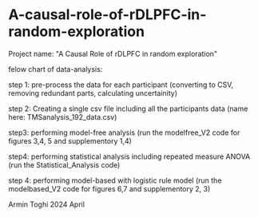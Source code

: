 # A-causal-role-of-rDLPFC-in-random-exploration

Project name:
"A Causal Role of rDLPFC in random exploration"

felow chart of data-analysis:

step 1: pre-process the data for each participant (converting to CSV, removing redundant parts, calculating uncertainity)

step 2: Creating a single csv file including all the participants data (name here: TMSanalysis_192_data.csv)

step3: performing model-free analysis (run the modelfree_V2 code for figures 3,4, 5 and supplementory 1,4)

step4: performing statistical analysis including repeated measure ANOVA (run the Statistical_Analysis code)

step 4: performing model-based with logistic rule model (run the modelbased_V2 code for figures 6,7 and supplementory 2, 3)

Armin Toghi
2024
April
